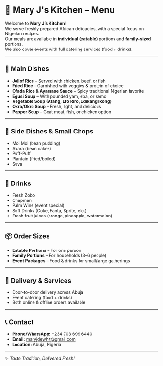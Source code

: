 # 📖 Mary J's Kitchen – Menu  

Welcome to **Mary J’s Kitchen**!  
We serve freshly prepared African delicacies, with a special focus on Nigerian recipes.  
Our meals are available in **individual (eatable)** portions and **family-sized** portions.  
We also cover events with full catering services (food + drinks).  

---

## 🍲 Main Dishes  
- **Jollof Rice** – Served with chicken, beef, or fish  
- **Fried Rice** – Garnished with veggies & protein of choice  
- **Ofada Rice & Ayamase Sauce** – Spicy traditional Nigerian favorite  
- **Egusi Soup** – With pounded yam, eba, or semo  
- **Vegetable Soup (Afang, Efo Riro, Edikang Ikong)**  
- **Okra/Okro Soup** – Fresh, light, and delicious  
- **Pepper Soup** – Goat meat, fish, or chicken option  

---

## 🥘 Side Dishes & Small Chops  
- Moi Moi (bean pudding)  
- Akara (bean cakes)  
- Puff-Puff  
- Plantain (fried/boiled)  
- Suya  

---

## 🥤 Drinks  
- Fresh Zobo  
- Chapman  
- Palm Wine (event special)  
- Soft Drinks (Coke, Fanta, Sprite, etc.)  
- Fresh fruit juices (orange, pineapple, watermelon)  

---

## 📦 Order Sizes  
- **Eatable Portions** – For one person  
- **Family Portions** – For households (3–6 people)  
- **Event Packages** – Food & drinks for small/large gatherings  

---

## 🚚 Delivery & Services  
- Door-to-door delivery across Abuja  
- Event catering (food + drinks)  
- Both online & offline orders available  

---

## 📞 Contact  
- **Phone/WhatsApp:** +234 703 699 6440  
- **Email:** maryjdewhit@gmail.com  
- **Location:** Abuja, Nigeria  

---

✨ *Taste Tradition, Delivered Fresh!*
